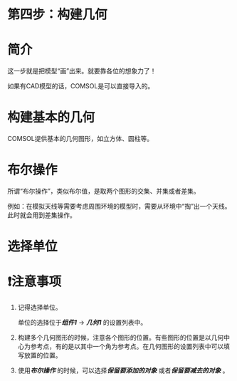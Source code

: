 # 第四步：构建几何

# 简介

这一步就是把模型“画”出来。就要靠各位的想象力了！

如果有CAD模型的话，COMSOL是可以直接导入的。

# 构建基本的几何

COMSOL提供基本的几何图形，如立方体、圆柱等。

# 布尔操作

所谓“布尔操作”，类似布尔值，是取两个图形的交集、并集或者差集。

例如：在模拟天线等需要考虑周围环境的模型时，需要从环境中“掏”出一个天线。此时就会用到差集操作。

# 选择单位

# ❗️注意事项

1. 记得选择单位。
    
    单位的选择位于***组件1*** → ***几何1*** 的设置列表中。
    
2. 构建多个几何图形的时候，注意各个图形的位置。有些图形的位置是以几何中心为参考点，有的是以其中一个角为参考点。在几何图形的设置列表中可以填写放置的位置。
3. 使用***布尔操作*** 的时候，可以选择***保留要添加的对象*** 或者***保留要减去的对象*** 。